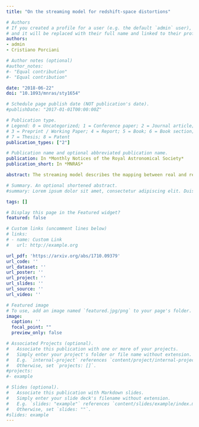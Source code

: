 ```yaml
---
title: "On the streaming model for redshift-space distortions"

# Authors
# If you created a profile for a user (e.g. the default `admin` user), write the username (folder name) here 
# and it will be replaced with their full name and linked to their profile.
authors:
- admin
- Cristiano Porciani

# Author notes (optional)
#author_notes:
#- "Equal contribution"
#- "Equal contribution"

date: "2018-06-22"
doi: "10.1093/mnras/sty1654"

# Schedule page publish date (NOT publication's date).
#publishDate: "2017-01-01T00:00:00Z"

# Publication type.
# Legend: 0 = Uncategorized; 1 = Conference paper; 2 = Journal article;
# 3 = Preprint / Working Paper; 4 = Report; 5 = Book; 6 = Book section;
# 7 = Thesis; 8 = Patent
publication_types: ["2"]

# Publication name and optional abbreviated publication name.
publication: In *Monthly Notices of the Royal Astronomical Society*
publication_short: In *MNRAS*

abstract: The streaming model describes the mapping between real and redshift space for 2-point clustering statistics. Its key element is the probability density function (PDF) of line-of-sight pairwise peculiar velocities. Following a kinetic-theory approach, we derive the fundamental equations of the streaming model for ordered and unordered pairs. In the first case, we recover the classic equation while we demonstrate that modifications are necessary for unordered pairs. We then discuss several statistical properties of the pairwise velocities for DM particles and haloes by using a suite of high-resolution $N$-body simulations. We test the often used Gaussian ansatz for the PDF of pairwise velocities and discuss its limitations. Finally, we introduce a mixture of Gaussians which is known in statistics as the generalized hyperbolic distribution and show that it provides an accurate fit to the PDF. Once inserted in the streaming equation, the fit yields an excellent description of redshift-space correlations at all scales that vastly outperforms the Gaussian and exponential approximations. Using a principal-component analysis, we reduce the complexity of our model for large redshift-space separations. Our results increase the robustness of studies of anisotropic galaxy clustering and are useful for extending them towards smaller scales in order to test theories of gravity and interacting dark-energy models.

# Summary. An optional shortened abstract.
#summary: Lorem ipsum dolor sit amet, consectetur adipiscing elit. Duis posuere tellus ac convallis placerat. Proin tincidunt magna sed ex sollicitudin condimentum.

tags: []

# Display this page in the Featured widget?
featured: false

# Custom links (uncomment lines below)
# links:
# - name: Custom Link
#   url: http://example.org

url_pdf: 'https://arxiv.org/abs/1710.09379'
url_code: ''
url_dataset: ''
url_poster: ''
url_project: ''
url_slides: ''
url_source: ''
url_video: ''

# Featured image
# To use, add an image named `featured.jpg/png` to your page's folder. 
image:
  caption: ''
  focal_point: ""
  preview_only: false

# Associated Projects (optional).
#   Associate this publication with one or more of your projects.
#   Simply enter your project's folder or file name without extension.
#   E.g. `internal-project` references `content/project/internal-project/index.md`.
#   Otherwise, set `projects: []`.
#projects:
#- example

# Slides (optional).
#   Associate this publication with Markdown slides.
#   Simply enter your slide deck's filename without extension.
#   E.g. `slides: "example"` references `content/slides/example/index.md`.
#   Otherwise, set `slides: ""`.
#slides: example
---
```


